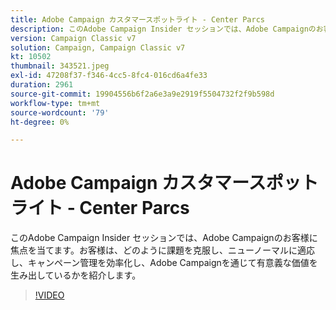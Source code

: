 ```yaml
---
title: Adobe Campaign カスタマースポットライト - Center Parcs
description: このAdobe Campaign Insider セッションでは、Adobe Campaignのお客様に焦点を当てます。お客様は、どのように課題を克服し、ニューノーマルに適応し、より多くのものになるかを説明します（説明は 60 ～ 160 文字にする必要があります）。
version: Campaign Classic v7
solution: Campaign, Campaign Classic v7
kt: 10502
thumbnail: 343521.jpeg
exl-id: 47208f37-f346-4cc5-8fc4-016cd6a4fe33
duration: 2961
source-git-commit: 19904556b6f2a6e3a9e2919f5504732f2f9b598d
workflow-type: tm+mt
source-wordcount: '79'
ht-degree: 0%

---
```


# Adobe Campaign カスタマースポットライト - Center Parcs

このAdobe Campaign Insider セッションでは、Adobe Campaignのお客様に焦点を当てます。お客様は、どのように課題を克服し、ニューノーマルに適応し、キャンペーン管理を効率化し、Adobe Campaignを通じて有意義な価値を生み出しているかを紹介します。

>[!VIDEO](https://video.tv.adobe.com/v/343521/?quality=12&learn=on)
